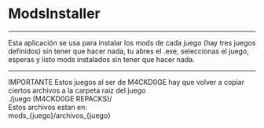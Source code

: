 # ModsInstaller  
______________________________________________________________________________________  

Esta aplicación se usa para instalar los mods de cada juego (hay tres juegos definidos)
sin tener que hacer nada, tu abres el .exe, seleccionas el juego, esperas y listo mods
instalados sin tener que hacer nada.

_______________________________________________________________________________________










IMPORTANTE
Estos juegos al ser de M4CKD0GE hay que volver a copiar ciertos archivos a la  carpeta raiz del juego   
./juego (M4CKD0GE REPACKS)/  
Estos archivos estan en:  
mods_{juego}/archivos_{juego}  
